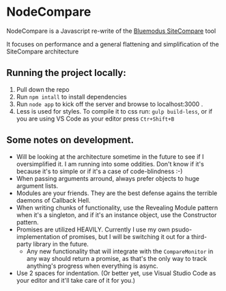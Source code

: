 # NodeCompare
NodeCompare is a Javascript re-write of the [Bluemodus SiteCompare](https://sitecompare-2015.bluemod.us/ui) tool

It focuses on performance and a general flattening and simplification of the SiteCompare architecture
## Running the project locally:
1. Pull down the repo
2. Run `npm intall` to install dependencies
3. Run `node app` to kick off the server and browse to localhost:3000 .
4.  Less is used for styles. To compile it to css run: `gulp build-less`, or if you are using VS Code as your editor press `Ctr+Shift+B`


## Some notes on development.
* Will be looking at the architecture sometime in the future to see if I oversimplified it. I am running into some oddities. Don't know if it's because it's to simple or if it's a case of code-blindness :-)
* When passing arguments arround, always prefer objects to huge argument lists.
* Modules are your friends. They are the best defense agains the terrible daemons of Callback Hell.
* When writing chunks of functionality, use the Revealing Module pattern when it's a singleton, and if it's an instance object, use the Constructor pattern.
* Promises are utilized HEAVILY. Currently I use my own psudo-implementation of promises, but I will be switching it out for a third-party library in the future.
  * Any new functionality that will integrate with the `CompareMonitor` in any way should return a promise, as that's the only way to track anything's progress when everything is async.
* Use 2 spaces for indentation. (Or better yet, use Visual Studio Code as your editor and it'll take care of it for you.)